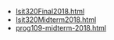 * [Isit320Final2018.html](Isit320Final2018.html)
* [Isit320Midterm2018.html](Isit320Midterm2018.html)
* [prog109-midterm-2018.html](prog109-midterm-2018.html)